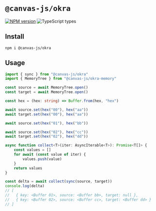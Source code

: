 # `@canvas-js/okra`

[![NPM version](https://img.shields.io/npm/v/@canvas-js/okra)](https://www.npmjs.com/package/@canvas-js/okra) ![TypeScript types](https://img.shields.io/npm/types/@canvas-js/okra)

## Install

```
npm i @canvas-js/okra
```

## Usage

```ts
import { sync } from "@canvas-js/okra"
import { MemoryTree } from "@canvas-js/okra-memory"

const source = await MemoryTree.open()
const target = await MemoryTree.open()

const hex = (hex: string) => Buffer.from(hex, "hex")

await source.set(hex("00"), hex("aa"))
await target.set(hex("00"), hex("aa"))

await source.set(hex("01"), hex("bb"))

await source.set(hex("02"), hex("cc"))
await target.set(hex("02"), hex("dd"))

async function collect<T>(iter: AsyncIterable<T>): Promise<T[]> {
	const values = []
	for await (const value of iter) {
		values.push(value)
	}
	return values
}

const delta = await collect(sync(source, target))
console.log(delta)
// [
//   { key: <Buffer 01>, source: <Buffer bb>, target: null },
//   { key: <Buffer 02>, source: <Buffer cc>, target: <Buffer dd> }
// ]
```
